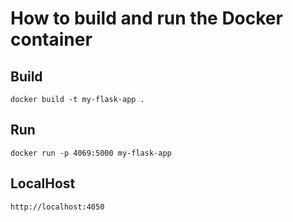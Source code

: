 # How to build and run the Docker container

## Build
``docker build -t my-flask-app .``

## Run
``docker run -p 4069:5000 my-flask-app``

## LocalHost
``http://localhost:4050``


